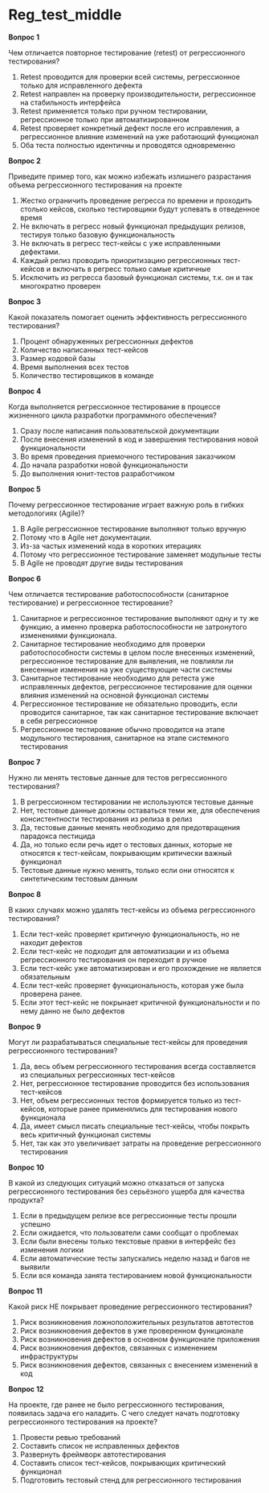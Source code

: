 # **Reg\_test\_middle**

**Вопрос 1**

Чем отличается повторное тестирование (retest) от регрессионного тестирования?

1. Retest проводится для проверки всей системы, регрессионное только для исправленного дефекта  
2. Retest направлен на проверку производительности, регрессионное на стабильность интерфейса  
3. Retest применяется только при ручном тестировании, регрессионное только при автоматизированном  
4. Retest проверяет конкретный дефект после его исправления, а регрессионное влияние изменений на уже работающий функционал  
5. Оба теста полностью идентичны и проводятся одновременно

**Вопрос 2**

Приведите пример того, как можно избежать излишнего разрастания объема регрессионного тестирования на проекте

1. Жестко ограничить проведение регресса по времени и проходить столько кейсов, сколько тестировщики будут успевать в отведенное время  
2. Не включать в регресс новый функционал предыдущих релизов, тестируя только базовую функциональность  
3. Не включать в регресс тест-кейсы с уже исправленными дефектами.  
4. Каждый релиз проводить приоритизацию регрессионных тест-кейсов и включать в регресс только самые критичные  
5. Исключить из регресса базовый функционал системы, т.к. он и так многократно проверен

**Вопрос 3**

Какой показатель помогает оценить эффективность регрессионного тестирования?

1. Процент обнаруженных регрессионных дефектов  
2. Количество написанных тест-кейсов  
3. Размер кодовой базы  
4. Время выполнения всех тестов  
5. Количество тестировщиков в команде

**Вопрос 4**

Когда выполняется регрессионное тестирование в процессе жизненного цикла разработки программного обеспечения?

1. Сразу после написания пользовательской документации  
2. После внесения изменений в код и завершения тестирования новой функциональности  
3. Во время проведения приемочного тестирования заказчиком  
4. До начала разработки новой функциональности  
5. До выполнения юнит-тестов разработчиком

**Вопрос 5**

Почему регрессионное тестирование играет важную роль в гибких методологиях (Agile)?

1. В Agile регрессионное тестирование выполняют только вручную  
2. Потому что в Agile нет документации.  
3. Из-за частых изменений кода в коротких итерациях  
4. Потому что регрессионное тестирование заменяет модульные тесты  
5. В Agile не проводят другие виды тестирования

**Вопрос 6**

Чем отличается тестирование работоспособности (санитарное тестирование) и регрессионное тестирование?

1. Санитарное и регрессионное тестирование выполняют одну и ту же функцию, а именно проверка работоспособности не затронутого изменениями функционала.  
2. Санитарное тестирование необходимо для проверки работоспособности системы в целом после внесенных изменений, регрессионное тестирование для выявления, не повлияли ли внесенные изменения на уже существующие части системы  
3. Санитарное тестирование необходимо для ретеста уже исправленных дефектов, регрессионное тестирование для оценки влияния изменений на основной функционал системы  
4. Регрессионное тестирование не обязательно проводить, если проводится санитарное, так как санитарное тестирование включает в себя регрессионное  
5. Регрессионное тестирование обычно проводится на этапе модульного тестирования, санитарное на этапе системного тестирования

**Вопрос 7**

Нужно ли менять тестовые данные для тестов регрессионного тестирования?

1. В регрессионном тестировании не используются тестовые данные  
2. Нет, тестовые данные должны оставаться теми же, для обеспечения консистентности тестирования из релиза в релиз  
3. Да, тестовые данные менять необходимо для предотвращения парадокса пестицида  
4. Да, но только если речь идет о тестовых данных, которые не относятся к тест-кейсам, покрывающим критически важный функционал  
5. Тестовые данные нужно менять, только если они относятся к синтетическим тестовым данным

**Вопрос 8**

В каких случаях можно удалять тест-кейсы из объема регрессионного тестирования?

1. Если тест-кейс проверяет критичную функциональность, но не находит дефектов  
2. Если тест-кейс не подходит для автоматизации и из объема регрессионного тестирования он переходит в ручное  
3. Если тест-кейс уже автоматизирован и его прохождение не является обязательным  
4. Если тест-кейс проверяет функциональность, которая уже была проверена ранее.  
5. Если этот тест-кейс не покрынает критичной функциональности и по нему данно не было дефектов

**Вопрос 9**

Могут ли разрабатываться специальные тест-кейсы для проведения регрессионного тестирования?

1. Да, весь объем регрессионного тестирования всегда составляется из специальных регрессионных тест-кейсов  
2. Нет, регрессионное тестирование проводится без использования тест-кейсов  
3. Нет, объем регрессионных тестов формируется только из тест-кейсов, которые ранее применялись для тестирования нового функционала  
4. Да, имеет смысл писать специальные тест-кейсы, чтобы покрыть весь критичный функционал системы  
5. Нет, так как это увеличивает затраты на проведение регрессионного тестирования

**Вопрос 10**

В какой из следующих ситуаций можно отказаться от запуска регрессионного тестирования без серьёзного ущерба для качества продукта?

1. Если в предыдущем релизе все регрессионные тесты прошли успешно  
2. Если ожидается, что пользователи сами сообщат о проблемах  
3. Если были внесены только текстовые правки в интерфейс без изменения логики  
4. Если автоматические тесты запускались неделю назад и багов не выявили  
5. Если вся команда занята тестированием новой функциональности

**Вопрос 11**

Какой риск НЕ покрывает проведение регрессионного тестирования?

1. Риск возникновения ложноположительных результатов автотестов  
2. Риск возникновения дефектов в уже проверенном функционале  
3. Риск возникновения дефектов в основном функционале приложения  
4. Риск возникновения дефектов, связанных с изменением инфраструктуры  
5. Риск возникновения дефектов, связанных с внесением изменений в код

**Вопрос 12**

На проекте, где ранее не было регрессионного тестирования, появилась задача его наладить. С чего следует начать подготовку регрессионного тестирования на проекте?

1. Провести ревью требований  
2. Составить список не исправленных дефектов  
3. Развернуть фреймворк автотестирования  
4. Составить список тест-кейсов, покрывающих критический функционал  
5. Подготовить тестовый стенд для регрессионного тестирования